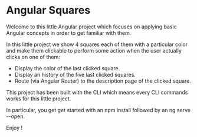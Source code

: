 # Angular Squares

Welcome to this little Angular project which focuses on applying basic Angular concepts in order to get familiar with them.

In this little project we show 4 squares each of them with a particular color and make them clickable to perform some action when the user actually clicks on one of them:

- Display the color of the last clicked square.
- Display an history of the five last clicked squares.
- Route (via Angular Router) to the description page of the clicked square. 

This project has been built with the CLI which means every CLI commands works for this little project.

In particular, you get get started with an npm install followed by an ng serve --open.

Enjoy !
